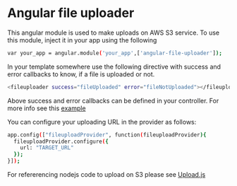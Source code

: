 # Angular file uploader

This angular module is used to make uploads on AWS S3 service. To use this module, inject it in your app using the following

```sh
var your_app = angular.module('your_app',['angular-file-uploader']);
```
In your template somewhere use the following directive with success and error callbacks to know, if a file is uploaded or not.

```sh
<fileuploader success="fileUploaded" error="fileNotUploaded"></fileuploader>
```
Above success and error callbacks can be defined in your controller. For more info see this [example](https://github.com/hemant-manwani/angular-file-uploader/tree/master/example)

You can configure your uploading URL in the provider as follows: 
```sh
app.config(["fileuploadProvider", function(fileuploadProvider){
  fileuploadProvider.configure({
    url: "TARGET_URL"
  });
}]);
```
For refererencing nodejs code to upload on S3 please see [Upload.js](https://github.com/hemant-manwani/s3-node-upload)
